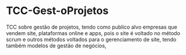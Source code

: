 # TCC-Gest-oProjetos
TCC sobre gestão de projetos, tendo como publico alvo empresas que vendem site, plataformas online e apps, pois o site é voltado no método scrum e outros métodos voltados para o gerenciamento de site, tendo também modelos de gestão de negócios,
